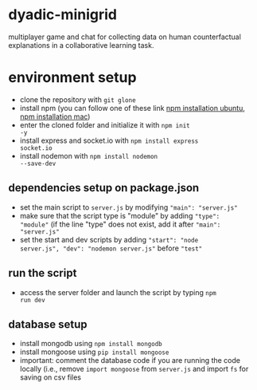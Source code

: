 # dyadic-minigrid
multiplayer game and chat for collecting data on human counterfactual explanations in a collaborative learning task.

# environment setup
* clone the repository with <code>git glone</code>
* install npm (you can follow one of these link [npm installation ubuntu](https://www.digitalocean.com/community/tutorials/how-to-install-node-js-on-ubuntu-20-04), [npm installation mac](https://www.newline.co/@Adele/how-to-install-nodejs-and-npm-on-macos--22782681))
* enter the cloned folder and initialize it with <code>npm init -y</code>
* install express and socket.io with <code>npm install express socket.io</code>
* install nodemon with <code>npm install nodemon --save-dev</code>

## dependencies setup on package.json 
* set the main script to <code>server.js</code> by modifying <code>"main": "server.js"</code>
* make sure that the script type is "module" by adding <code>"type": "module"</code> (if the line "type" does not exist, add it after <code>"main": "server.js"</code>
* set the start and dev scripts by adding <code>"start": "node server.js", "dev": "nodemon server.js"</code> before <code>"test"</code>

## run the script
* access the server folder and launch the script by typing <code>npm run dev</code>

## database setup
* install mongodb using <code>npm install mongodb</code>
* install mongoose using <code>pip install mongoose</code>
* important: comment the database code if you are running the code locally (i.e., remove <code>import mongoose</code> from <code>server.js</code> and import <code>fs</code> for saving on csv files



